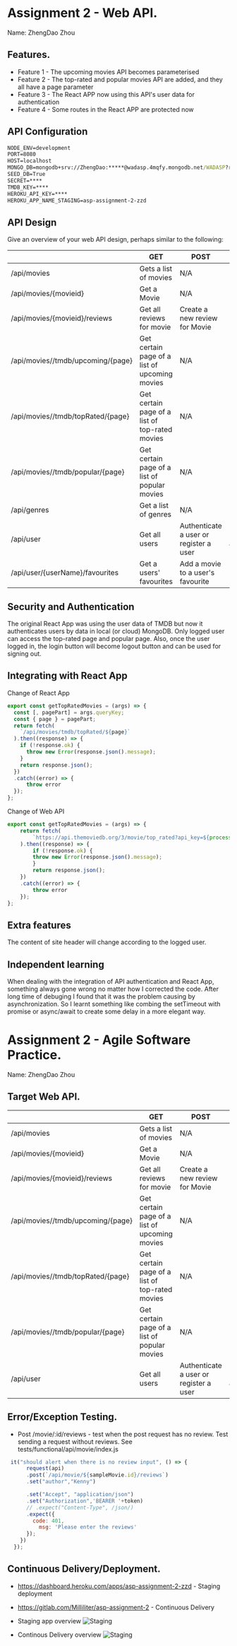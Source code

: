 # Assignment 2 - Web API.

Name: ZhengDao Zhou

## Features.

 
 + Feature 1 - The upcoming movies API becomes parameterised
 + Feature 2 - The top-rated and popular movies API are added, and they all have a page parameter 
 + Feature 3 - The React APP now using this API's user data for authentication
 + Feature 4 - Some routes in the React APP are protected now


## API Configuration

```bat
NODE_ENV=development
PORT=8080
HOST=localhost
MONGO_DB=mongodb+srv://ZhengDao:*****@wadasp.4mqfy.mongodb.net/WADASP?retryWrites=true&w=majority
SEED_DB=True
SECRET=****
TMDB_KEY=****
HEROKU_API_KEY=****
HEROKU_APP_NAME_STAGING=asp-assignment-2-zzd
```


## API Design
Give an overview of your web API design, perhaps similar to the following: 

|  |  GET | POST | PUT | DELETE
| -- | -- | -- | -- | -- 
| /api/movies |Gets a list of movies | N/A | N/A |
| /api/movies/{movieid} | Get a Movie | N/A | N/A | N/A
| /api/movies/{movieid}/reviews | Get all reviews for movie | Create a new review for Movie | N/A | N/A  
| /api/movies//tmdb/upcoming/{page} | Get certain page of a list of upcoming movies| N/A | N/A | N/A  
| /api/movies//tmdb/topRated/{page} | Get certain page of a list of top-rated movies| N/A | N/A | N/A  
| /api/movies//tmdb/popular/{page} | Get certain page of a list of popular movies| N/A | N/A | N/A  
| /api/genres | Get a list of genres| N/A | N/A | N/A 
| /api/user | Get all users| Authenticate a user or register a user | Update a user | N/A 
| /api/user/{userName}/favourites | Get a users' favourites| Add a movie to a user's favourite | N/A | N/A 



## Security and Authentication
The original React App was using the user data of TMDB but now it authenticates users by data in local (or cloud) MongoDB. Only logged user can access the top-rated page and popular page. Also, once the user logged in, the login button will become logout button and can be used for signing out.

## Integrating with React App
Change of React App

~~~Javascript
export const getTopRatedMovies = (args) => {
  const [, pagePart] = args.queryKey;
  const { page } = pagePart;
  return fetch(
    `/api/movies/tmdb/topRated/${page}`
  ).then((response) => {
    if (!response.ok) {
      throw new Error(response.json().message);
    }
    return response.json();
  })
  .catch((error) => {
      throw error
  });
};

~~~

Change of Web API
~~~Javascript
export const getTopRatedMovies = (args) => {
    return fetch(
        `https://api.themoviedb.org/3/movie/top_rated?api_key=${process.env.TMDB_KEY}&language=en-US&page=${args}`
    ).then((response) => {
        if (!response.ok) {
        throw new Error(response.json().message);
        }
        return response.json();
    })
    .catch((error) => {
        throw error
    });
};
~~~
## Extra features

The content of site header will change according to the logged user.

## Independent learning

When dealing with the integration of API authentication and React App, something always gone wrong no matter how I corrected the code. After long time of debuging I found that it was the problem causing by asynchronization. So I learnt something like combing the setTimeout with promise or async/await to create some delay in a more elegant way. 

# Assignment 2 - Agile Software Practice.

Name: ZhengDao Zhou
## Target Web API.


|  |  GET | POST | PUT | DELETE
| -- | -- | -- | -- | -- 
| /api/movies |Gets a list of movies | N/A | N/A |
| /api/movies/{movieid} | Get a Movie | N/A | N/A | N/A
| /api/movies/{movieid}/reviews | Get all reviews for movie | Create a new review for Movie | N/A | N/A  
| /api/movies//tmdb/upcoming/{page} | Get certain page of a list of upcoming movies| N/A | N/A | N/A  
| /api/movies//tmdb/topRated/{page} | Get certain page of a list of top-rated movies| N/A | N/A | N/A  
| /api/movies//tmdb/popular/{page} | Get certain page of a list of popular movies| N/A | N/A | N/A  
| /api/user | Get all users| Authenticate a user or register a user | Update a user | N/A 
## Error/Exception Testing.


+ Post /movie/:id/reviews - test when the post request has no review. Test sending a request without reviews. See tests/functional/api/movie/index.js 
~~~Javascript
 it("should alert when there is no review input", () => {
      request(api)
      .post(`/api/movie/${sampleMovie.id}/reviews`)
      .set("author","Kenny")

      .set("Accept", "application/json")
      .set("Authorization",'BEARER '+token)
      // .expect("Content-Type", /json/)
      .expect({
        code: 401,
          msg: 'Please enter the reviews'
      });
    })
  });
~~~

## Continuous Delivery/Deployment.



+ https://dashboard.heroku.com/apps/asp-assignment-2-zzd - Staging deployment
+ https://gitlab.com/Milliliter/asp-assignment-2 - Continuous Delivery


+ Staging app overview 
![Staging](./image/SD.jpg)
+ Continous Delivery overview 
![Staging](./image/CICD.jpg)